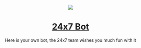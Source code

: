 <p align="center">
    <a href="https://24x7.gg" target="_blank" rel="nofollow">
      <img src="https://i.imgur.com/UFIBX0h.png" />
    </a>
  </p>
<h1 align="center"><a href="https://24x7.gg">24x7 Bot</a></h1>
<p align="center">Here is your own bot, the 24x7 team wishes you much fun with it<p>
